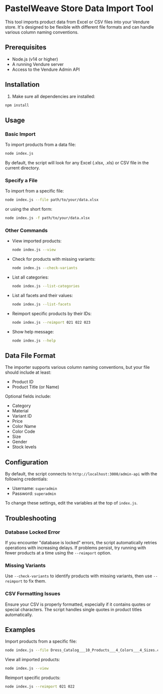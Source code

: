 # PastelWeave Store Data Import Tool

This tool imports product data from Excel or CSV files into your Vendure store. It's designed to be flexible with different file formats and can handle various column naming conventions.

## Prerequisites

- Node.js (v14 or higher)
- A running Vendure server
- Access to the Vendure Admin API

## Installation

1. Make sure all dependencies are installed:

```bash
npm install
```

## Usage

### Basic Import

To import products from a data file:

```bash
node index.js
```

By default, the script will look for any Excel (.xlsx, .xls) or CSV file in the current directory.

### Specify a File

To import from a specific file:

```bash
node index.js --file path/to/your/data.xlsx
```

or using the short form:

```bash
node index.js -f path/to/your/data.xlsx
```

### Other Commands

- View imported products:
  ```bash
  node index.js --view
  ```

- Check for products with missing variants:
  ```bash
  node index.js --check-variants
  ```

- List all categories:
  ```bash
  node index.js --list-categories
  ```

- List all facets and their values:
  ```bash
  node index.js --list-facets
  ```

- Reimport specific products by their IDs:
  ```bash
  node index.js --reimport 021 022 023
  ```

- Show help message:
  ```bash
  node index.js --help
  ```

## Data File Format

The importer supports various column naming conventions, but your file should include at least:

- Product ID
- Product Title (or Name)

Optional fields include:
- Category
- Material
- Variant ID
- Price
- Color Name
- Color Code
- Size
- Gender
- Stock levels

## Configuration

By default, the script connects to `http://localhost:3000/admin-api` with the following credentials:
- Username: `superadmin`
- Password: `superadmin`

To change these settings, edit the variables at the top of `index.js`.

## Troubleshooting

### Database Locked Error
If you encounter "database is locked" errors, the script automatically retries operations with increasing delays. If problems persist, try running with fewer products at a time using the `--reimport` option.

### Missing Variants
Use `--check-variants` to identify products with missing variants, then use `--reimport` to fix them.

### CSV Formatting Issues
Ensure your CSV is properly formatted, especially if it contains quotes or special characters. The script handles single quotes in product titles automatically.

## Examples

Import products from a specific file:
```bash
node index.js --file Dress_Catalog___10_Products___4_Colors___4_Sizes.csv
```

View all imported products:
```bash
node index.js --view
```

Reimport specific products:
```bash
node index.js --reimport 021 022
```
